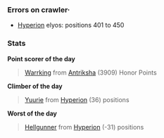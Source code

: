 ### Errors on crawler·
- [Hyperion](/#/ranking/Hyperion) elyos: positions 401 to 450


### Stats

**Point scorer of the day**
>[Warrking](/#/character/Antriksha/724377) from [Antriksha](/#/ranking/Antriksha)  (3909) Honor Points


**Climber of the day**
>[Yuurie](/#/character/Hyperion/145500) from [Hyperion](/#/ranking/Hyperion)  (36) positions


**Worst of the day**
>[Hellgunner](/#/character/Hyperion/145267) from [Hyperion](/#/ranking/Hyperion)  (-31) positions


